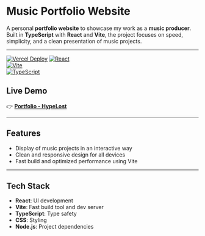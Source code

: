 # Music Portfolio Website  

A personal **portfolio website** to showcase my work as a **music producer**.  
Built in **TypeScript** with **React** and **Vite**, the project focuses on speed, simplicity, and a clean presentation of music projects.  

---

[![Vercel Deploy](https://img.shields.io/badge/Deployed%20on-Vercel-000?style=flat&logo=vercel)](https://portfolio-hypelost.vercel.app/)
[![React](https://img.shields.io/badge/React-19-blue?style=flat&logo=react)](https://react.dev/)  
[![Vite](https://img.shields.io/badge/Vite-7-purple?style=flat&logo=vite)](https://vitejs.dev/)  
[![TypeScript](https://img.shields.io/badge/TypeScript-5-blue?style=flat&logo=typescript)](https://www.typescriptlang.org/)

## Live Demo  
👉 [**Portfolio - HypeLost**](https://portfolio-hypelost.vercel.app/)  



---

##  Features  
-  Display of music projects in an interactive way  
-  Clean and responsive design for all devices  
-  Fast build and optimized performance using Vite 

---

## Tech Stack  
- **React**: UI development  
- **Vite**: Fast build tool and dev server
- **TypeScript**: Type safety
- **CSS**: Styling  
- **Node.js**: Project dependencies 
